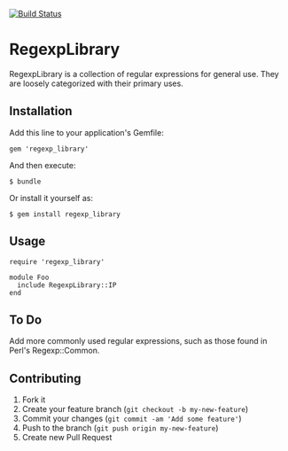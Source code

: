 [![Build Status](https://travis-ci.org/BanzaiMan/regexp_library.png)](https://travis-ci.org/BanzaiMan/regexp_library)

# RegexpLibrary

RegexpLibrary is a collection of regular expressions for general use.
They are loosely categorized with their primary uses.

## Installation

Add this line to your application's Gemfile:

    gem 'regexp_library'

And then execute:

    $ bundle

Or install it yourself as:

    $ gem install regexp_library

## Usage

    require 'regexp_library'

    module Foo
      include RegexpLibrary::IP
    end

## To Do

Add more commonly used regular expressions, such as those found in
Perl's Regexp::Common.

## Contributing

1. Fork it
2. Create your feature branch (`git checkout -b my-new-feature`)
3. Commit your changes (`git commit -am 'Add some feature'`)
4. Push to the branch (`git push origin my-new-feature`)
5. Create new Pull Request
